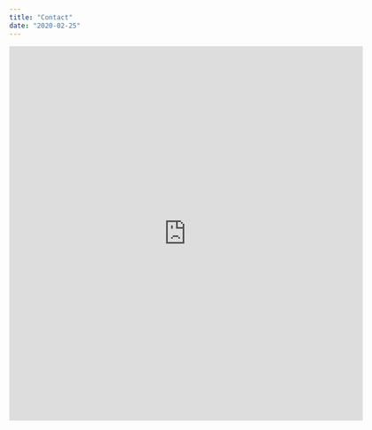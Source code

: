 ```yaml
---
title: "Contact"
date: "2020-02-25"
---
```

<iframe src="https://docs.google.com/forms/d/e/1FAIpQLSdGJn5M0au_ywQILZzVWWskVgc_VjYVozoHr0I7Vff4SKrCng/viewform?embedded=true" width="640" height="677" frameborder="0" marginheight="0" marginwidth="0">Loading…</iframe>
